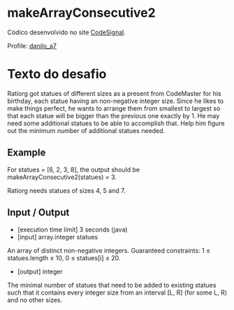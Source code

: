 # makeArrayConsecutive2

Códico desenvolvido no site [CodeSignal](https://codesignal.com).

Profile: [danilo_a7](https://app.codesignal.com/profile/danilo_a7/overview)

# Texto do desafio #

Ratiorg got statues of different sizes as a present from CodeMaster for his birthday, each statue having an non-negative integer size.
Since he likes to make things perfect, he wants to arrange them from smallest to largest so that each statue will be bigger 
than the previous one exactly by 1. He may need some additional statues to be able to accomplish that. 
Help him figure out the minimum number of additional statues needed.

## Example ##

For statues = [6, 2, 3, 8], the output should be
makeArrayConsecutive2(statues) = 3.

Ratiorg needs statues of sizes 4, 5 and 7.

## Input / Output ##

* [execution time limit] 3 seconds (java)
* [input] array.integer statues

An array of distinct non-negative integers.
Guaranteed constraints:
1 ≤ statues.length ≤ 10,
0 ≤ statues[i] ≤ 20.

* [output] integer

The minimal number of statues that need to 
be added to existing statues such that it 
contains every integer size from an interval 
[L, R] (for some L, R) and no other sizes.

